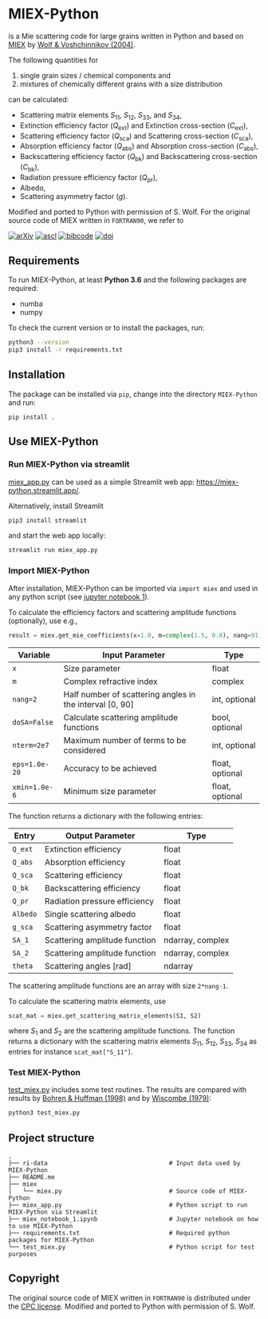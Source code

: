 # MIEX-Python

is a Mie scattering code for large grains written in Python and based on [MIEX](https://ui.adsabs.harvard.edu/abs/2018ascl.soft10019W) by [Wolf & Voshchinnikov (2004)](https://ui.adsabs.harvard.edu/abs/2004CoPhC.162..113W).

The following quantities for

1. single grain sizes / chemical components and
2. mixtures of chemically different grains with a size distribution

can be calculated:

- Scattering matrix elements $S_{11}$, $S_{12}$, $S_{33}$, and $S_{34}$,
- Extinction efficiency factor ($Q_\mathrm{ext}$) and Extinction cross-section ($C_\mathrm{ext}$),
- Scattering efficiency factor ($Q_\mathrm{sca}$) and Scattering cross-section ($C_\mathrm{sca}$),
- Absorption efficiency factor ($Q_\mathrm{abs}$) and Absorption cross-section ($C_\mathrm{abs}$),
- Backscattering efficiency factor ($Q_\mathrm{bk}$) and Backscattering cross-section ($C_\mathrm{bk}$),
- Radiation pressure efficiency factor ($Q_\mathrm{pr}$),
- Albedo,
- Scattering asymmetry factor ($g$).

Modified and ported to Python with permission of S. Wolf.
For the original source code of MIEX written in `FORTRAN90`, we refer to

[![arXiv](https://img.shields.io/badge/arXiv-astro--ph%2F0406118-b31b1b)](https://arxiv.org/abs/astro-ph/0406118)
[![ascl](https://img.shields.io/badge/ascl-1810.019-262255)](https://ascl.net/1810.019)
[![bibcode](https://img.shields.io/badge/bibcode-2004CoPhC.162..113W-1c459b)](https://ui.adsabs.harvard.edu/abs/2004CoPhC.162..113W)
[![doi](https://img.shields.io/badge/doi-10.1016%2Fj.cpc.2004.06.070-fab70c)](https://doi.org/10.1016/j.cpc.2004.06.070)


## Requirements

To run MIEX-Python, at least **Python 3.6** and the following packages are required:
 - numba
 - numpy

To check the current version or to install the packages, run:

```bash
python3 --version
pip3 install -r requirements.txt
```

## Installation

The package can be installed via `pip`, change into the directory `MIEX-Python` and run:
```
pip install .
```


## Use MIEX-Python

### Run MIEX-Python via streamlit

[miex_app.py](miex_app.py) can be used as a simple Streamlit web app: https://miex-python.streamlit.app/.

Alternatively, install Streamlit

```bash
pip3 install streamlit
```

and start the web app locally:

```bash
streamlit run miex_app.py
```


### Import MIEX-Python
After installation, MIEX-Python can be imported via `import miex` and used in any python script (see [jupyter notebook 1](miex_notebook_1.ipynb)).

To calculate the efficiency factors and scattering amplitude functions (optionally), use e.g.,

```python
result = miex.get_mie_coefficients(x=1.0, m=complex(1.5, 0.0), nang=91, doSA=True)
```

| Variable      | Input Parameter                                          | Type            |
| ------------- | -------------------------------------------------------- | --------------- |
| `x`           | Size parameter                                           | float           |
| `m`           | Complex refractive index                                 | complex         |
| `nang=2`      | Half number of scattering angles in the interval [0, 90] | int, optional   |
| `doSA=False`  | Calculate scattering amplitude functions                 | bool, optional  |
| `nterm=2e7`   | Maximum number of terms to be considered                 | int, optional   |
| `eps=1.0e-20` | Accuracy to be achieved                                  | float, optional |
| `xmin=1.0e-6` | Minimum size parameter                                   | float, optional |

The function returns a dictionary with the following entries:

| Entry         | Output Parameter              | Type                |
| ------------- | ------------------------------| ------------------- |
| `Q_ext`       | Extinction efficiency         | float               |
| `Q_abs`       | Absorption efficiency         | float               |
| `Q_sca`       | Scattering efficiency         | float               |
| `Q_bk`        | Backscattering efficiency     | float               |
| `Q_pr`        | Radiation pressure efficiency | float               |
| `Albedo`      | Single scattering albedo      | float               |
| `g_sca`       | Scattering asymmetry factor   | float               |
| `SA_1`        | Scattering amplitude function | ndarray, complex    |
| `SA_2`        | Scattering amplitude function | ndarray, complex    |
| `theta`       | Scattering angles [rad]       | ndarray             |

The scattering amplitude functions are an array with size `2*nang-1`.

To calculate the scattering matrix elements, use

```python
scat_mat = miex.get_scattering_matrix_elements(S1, S2)
```

where $S_1$ and $S_2$​ are the scattering amplitude functions.
The function returns a dictionary with the scattering matrix elements $S_{11}$​, $S_{12}$​, $S_{33}$​, $S_{34}$ as entries for instance `scat_mat["S_11"]`.


### Test MIEX-Python

[test_miex.py](test_miex.py) includes some test routines. The results are compared with results by [Bohren & Huffman (1998)](https://doi.org/10.1002/9783527618156) and by [Wiscombe (1979)](https://doi.org/10.5065/D6ZP4414):

```bash
python3 test_miex.py
```


## Project structure

    .
    ├── ri-data                                  # Input data used by MIEX-Python
    ├── README.me
    ├── miex
    │   └── miex.py                              # Source code of MIEX-Python
    ├── miex_app.py                              # Python script to run MIEX-Python via Streamlit
    ├── miex_notebook_1.ipynb                    # Jupyter notebook on how to use MIEX-Python
    ├── requirements.txt                         # Required python packages for MIEX-Python
    └── test_miex.py                             # Python script for test purposes


## Copyright

The original source code of MIEX written in `FORTRAN90` is distributed under the [CPC license](https://www.elsevier.com/about/policies/open-access-licenses/elsevier-user-license/cpc-license).
Modified and ported to Python with permission of S. Wolf.
